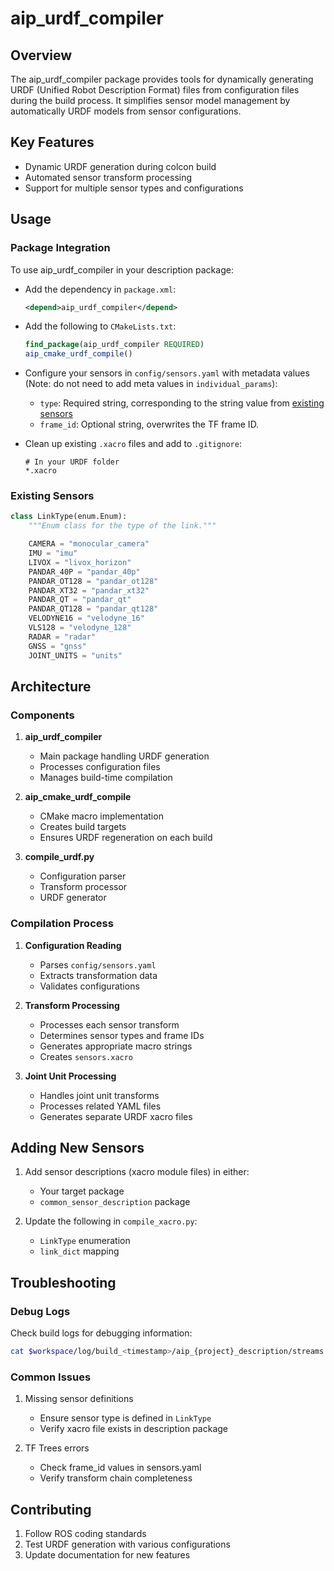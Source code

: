 # aip_urdf_compiler

## Overview

The aip_urdf_compiler package provides tools for dynamically generating URDF (Unified Robot Description Format) files from configuration files during the build process. It simplifies sensor model management by automatically URDF models from sensor configurations.

## Key Features

- Dynamic URDF generation during colcon build
- Automated sensor transform processing
- Support for multiple sensor types and configurations

## Usage

### Package Integration

To use aip_urdf_compiler in your description package:

- Add the dependency in `package.xml`:

  ```xml
  <depend>aip_urdf_compiler</depend>
  ```

- Add the following to `CMakeLists.txt`:

  ```cmake
  find_package(aip_urdf_compiler REQUIRED)
  aip_cmake_urdf_compile()
  ```

- Configure your sensors in `config/sensors.yaml` with metadata values (Note: do not need to add meta values in `individual_params`):

  - `type`: Required string, corresponding to the string value from [existing sensors](#existing-sensors)
  - `frame_id`: Optional string, overwrites the TF frame ID.

- Clean up existing `.xacro` files and add to `.gitignore`:

  ```gitignore
  # In your URDF folder
  *.xacro
  ```

### Existing Sensors

```python
class LinkType(enum.Enum):
    """Enum class for the type of the link."""

    CAMERA = "monocular_camera"
    IMU = "imu"
    LIVOX = "livox_horizon"
    PANDAR_40P = "pandar_40p"
    PANDAR_OT128 = "pandar_ot128"
    PANDAR_XT32 = "pandar_xt32"
    PANDAR_QT = "pandar_qt"
    PANDAR_QT128 = "pandar_qt128"
    VELODYNE16 = "velodyne_16"
    VLS128 = "velodyne_128"
    RADAR = "radar"
    GNSS = "gnss"
    JOINT_UNITS = "units"
```

## Architecture

### Components

1. **aip_urdf_compiler**

   - Main package handling URDF generation
   - Processes configuration files
   - Manages build-time compilation

2. **aip_cmake_urdf_compile**

   - CMake macro implementation
   - Creates build targets
   - Ensures URDF regeneration on each build

3. **compile_urdf.py**
   - Configuration parser
   - Transform processor
   - URDF generator

### Compilation Process

1. **Configuration Reading**

   - Parses `config/sensors.yaml`
   - Extracts transformation data
   - Validates configurations

2. **Transform Processing**

   - Processes each sensor transform
   - Determines sensor types and frame IDs
   - Generates appropriate macro strings
   - Creates `sensors.xacro`

3. **Joint Unit Processing**
   - Handles joint unit transforms
   - Processes related YAML files
   - Generates separate URDF xacro files

## Adding New Sensors

1. Add sensor descriptions (xacro module files) in either:

   - Your target package
   - `common_sensor_description` package

2. Update the following in `compile_xacro.py`:
   - `LinkType` enumeration
   - `link_dict` mapping

## Troubleshooting

### Debug Logs

Check build logs for debugging information:

```bash
cat $workspace/log/build_<timestamp>/aip_{project}_description/streams.log
```

### Common Issues

1. Missing sensor definitions

   - Ensure sensor type is defined in `LinkType`
   - Verify xacro file exists in description package

2. TF Trees errors
   - Check frame_id values in sensors.yaml
   - Verify transform chain completeness

## Contributing

1. Follow ROS coding standards
2. Test URDF generation with various configurations
3. Update documentation for new features
